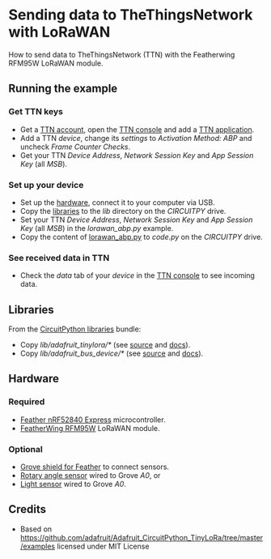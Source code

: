 # Sending data to TheThingsNetwork with LoRaWAN
How to send data to TheThingsNetwork (TTN) with the Featherwing RFM95W LoRaWAN module.

## Running the example
### Get TTN keys
* Get a [TTN account](https://www.thethingsnetwork.org/), open the [TTN console](https://console.thethingsnetwork.org/) and add a [TTN application](https://console.thethingsnetwork.org/applications).
* Add a TTN *device*, change its *settings* to *Activation Method: ABP* and uncheck *Frame Counter Checks*.
* Get your TTN *Device Address*, *Network Session Key* and *App Session Key* (all *MSB*).

### Set up your device
* Set up the [hardware](#Hardware), connect it to your computer via USB.
* Copy the [libraries](#Libraries) to the _lib_ directory on the _CIRCUITPY_ drive.
* Set your TTN *Device Address*, *Network Session Key* and *App Session Key* (all *MSB*) in the *lorawan_abp.py* example.
* Copy the content of [lorawan_abp.py](lorawan_abp.py) to _code.py_ on the _CIRCUITPY_ drive.

### See received data in TTN
* Check the *data* tab of your *device* in the [TTN console](https://console.thethingsnetwork.org/) to see incoming data.

## Libraries
From the [CircuitPython libraries](https://circuitpython.org/libraries) bundle:
* Copy _lib/adafruit_tinylora/*_ (see [source](https://github.com/adafruit/Adafruit_CircuitPython_TinyLoRa/) and [docs](https://circuitpython.readthedocs.io/projects/tinylora/en/latest/index.html)).
* Copy _lib/adafruit_bus_device/*_ (see [source](https://github.com/adafruit/Adafruit_CircuitPython_BusDevice/) and [docs](https://circuitpython.readthedocs.io/projects/busdevice/en/latest/index.html)).

## Hardware
### Required
* [Feather nRF52840 Express](https://github.com/tamberg/fhnw-idb/wiki/Feather-nRF52840-Express) microcontroller.
* [FeatherWing RFM95W](https://github.com/tamberg/fhnw-idb/wiki/FeatherWing-RFM95W) LoRaWAN module.

### Optional
* [Grove shield for Feather](https://github.com/tamberg/fhnw-idb/wiki/Grove-Adapters#grove-shield-for-feather) to connect sensors.
* [Rotary angle sensor](https://github.com/tamberg/fhnw-idb/wiki/Grove-Sensors#rotary-angle-sensor) wired to Grove _A0_, or
* [Light sensor](https://github.com/tamberg/fhnw-idb/wiki/Grove-Sensors#light-sensor-v12) wired to Grove _A0_.

## Credits
* Based on https://github.com/adafruit/Adafruit_CircuitPython_TinyLoRa/tree/master/examples licensed under MIT License
